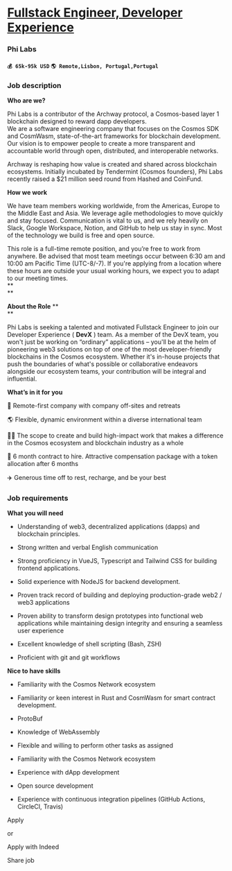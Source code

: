 # [Fullstack Engineer, Developer Experience](https://www.remotewlb.com/apply/fullstack-engineer-developer-experience)  
### Phi Labs  
#### `💰 65k-95k USD` `🌎 Remote,Lisbon, Portugal,Portugal`  

### Job description

 **Who are we?**

Phi Labs is a contributor of the Archway protocol, a Cosmos-based layer 1 blockchain designed to reward dapp developers.  
We are a software engineering company that focuses on the Cosmos SDK and CosmWasm, state-of-the-art frameworks for blockchain development. Our vision is to empower people to create a more transparent and accountable world through open, distributed, and interoperable networks.  

Archway is reshaping how value is created and shared across blockchain ecosystems. Initially incubated by Tendermint (Cosmos founders), Phi Labs recently raised a $21 million seed round from Hashed and CoinFund.  

 **How we work**

We have team members working worldwide, from the Americas, Europe to the Middle East and Asia. We leverage agile methodologies to move quickly and stay focused. Communication is vital to us, and we rely heavily on Slack, Google Workspace, Notion, and GitHub to help us stay in sync. Most of the technology we build is free and open source.

This role is a full-time remote position, and you’re free to work from anywhere. Be advised that most team meetings occur between 6:30 am and 10:00 am Pacific Time (UTC-8/-7). If you're applying from a location where these hours are outside your usual working hours, we expect you to adapt to our meeting times.  
 **  
**

 **About the Role** **  
**

Phi Labs is seeking a talented and motivated Fullstack Engineer to join our Developer Experience ( **DevX** ) team. As a member of the DevX team, you won't just be working on “ordinary” applications – you'll be at the helm of pioneering web3 solutions on top of one of the most developer-friendly blockchains in the Cosmos ecosystem. Whether it's in-house projects that push the boundaries of what's possible or collaborative endeavors alongside our ecosystem teams, your contribution will be integral and influential.  
  

 **What’s in it for you**

📍 Remote-first company with company off-sites and retreats

🌎 Flexible, dynamic environment within a diverse international team

🧑‍💻 The scope to create and build high-impact work that makes a difference in the Cosmos ecosystem and blockchain industry as a whole

💸 6 month contract to hire. Attractive compensation package with a token allocation after 6 months

✈️ Generous time off to rest, recharge, and be your best  

### Job requirements

 **What you will need**

  * Understanding of web3, decentralized applications (dapps) and blockchain principles.

  * Strong written and verbal English communication 

  * Strong proficiency in VueJS, Typescript and Tailwind CSS for building frontend applications.

  * Solid experience with NodeJS for backend development.

  * Proven track record of building and deploying production-grade web2 / web3 applications

  * Proven ability to transform design prototypes into functional web applications while maintaining design integrity and ensuring a seamless user experience

  * Excellent knowledge of shell scripting (Bash, ZSH)

  * Proficient with git and git workflows

 **Nice to have skills**

  * Familiarity with the Cosmos Network ecosystem

  * Familiarity or keen interest in Rust and CosmWasm for smart contract development.

  * ProtoBuf

  * Knowledge of WebAssembly

  * Flexible and willing to perform other tasks as assigned

  * Familiarity with the Cosmos Network ecosystem

  * Experience with dApp development

  * Open source development

  * Experience with continuous integration pipelines (GitHub Actions, CircleCI, Travis)

Apply

or

Apply with Indeed

Share job

